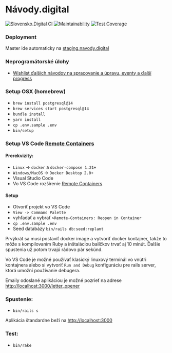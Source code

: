 # Návody.digital

[![Slovensko.Digital CI](https://github.com/slovensko-digital/navody.digital/workflows/Slovensko.Digital%20CI/badge.svg)](https://github.com/slovensko-digital/navody.digital/actions/workflows/slovensko_digital_ci.yml)
[![Maintainability](https://api.codeclimate.com/v1/badges/78658a3b4aa6d98ce263/maintainability)](https://codeclimate.com/github/slovensko-digital/navody.digital/maintainability)
[![Test Coverage](https://api.codeclimate.com/v1/badges/78658a3b4aa6d98ce263/test_coverage)](https://codeclimate.com/github/slovensko-digital/navody.digital/test_coverage)

### Deployment

Master ide automaticky na [staging.navody.digital](https://staging.navody.digital)

### Neprogramátorské úlohy

- [Wishlist ďalších návodov na spracovanie a úpravu, eventy a ďalší progress](https://trello.com/b/4tkVI6vr/n%C3%A1vodydigital)

### Setup OSX (homebrew)

 - `brew install postgresql@14`
 - `brew services start postgresql@14`
 - `bundle install`
 - `yarn install`
 - `cp .env.sample .env`
 - `bin/setup`

### Setup VS Code [Remote Containers](https://code.visualstudio.com/docs/remote/containers)

#### Prerekvizity:

- `Linux` -> `docker` a `docker-compose 1.21+`
- `Windows/MacOS` -> `Docker Desktop 2.0+`
- Visual Studio Code
- Vo VS Code rozšírenie [Remote Containers](https://marketplace.visualstudio.com/items?itemName=ms-vscode-remote.remote-containers)

#### Setup

- Otvoriť projekt vo VS Code
- `View -> Command Palette`
- vyhľadať a vybrať `>Remote-Containers: Reopen in Container`
- `cp .env.sample .env`
- Seed databázy `bin/rails db:seed:replant`

Prvýkrát sa musí postaviť docker image a vytvoriť docker kontajner, takže to môže s kompilovaním Ruby a inštaláciou balíčkov trvať aj 10 minút. Ďalšie spustenia už potom trvajú rádovo pár sekúnd.

Vo VS Code je možné používať klasický linuxový terminál vo vnútri kontajnera alebo si vytvoriť `Run and Debug` konfiguráciu pre rails server, ktorá umožní používanie debugera.

Emaily odoslané aplikáciou je možné pozrieť na adrese [http://localhost:3000/letter_opener](http://localhost:3000/letter_opener)

### Spustenie:

- `bin/rails s`

Aplikácia štandardne beží na [http://localhost:3000](http://localhost:3000)

### Test:

- `bin/rake`


